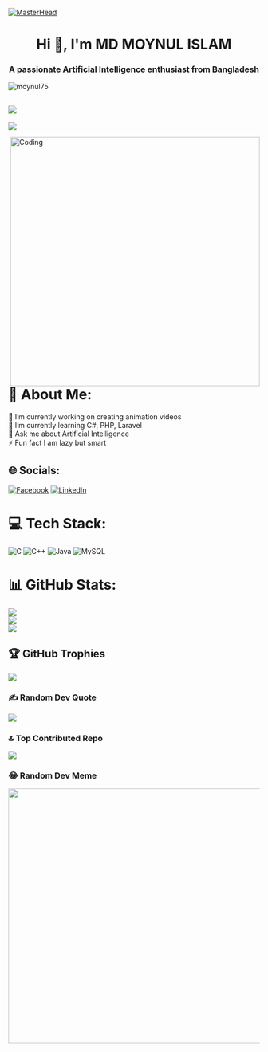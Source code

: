 [![MasterHead](https://miro.medium.com/v2/resize:fit:2500/1*jdSgbuQ3TkfXFBROVzc-ow.gif)](https://rishavchanda.io)
<h1 align="center">Hi 👋, I'm MD MOYNUL ISLAM</h1>
<h3 align="center">A passionate Artificial Intelligence enthusiast from Bangladesh</h3>
<p align="left"> <img src="https://komarev.com/ghpvc/?username=moynul75&label=Profile%20views&color=0e75b6&style=flat" alt="moynul75" /> </p>

[![](https://visitcount.itsvg.in/api?id=MOYNUL75&icon=0&color=0)](https://visitcount.itsvg.in)
---

[![](https://visitcount.itsvg.in/api?id=MOYNUL75&icon=0&color=0)](https://visitcount.itsvg.in)


<img align="right" alt="Coding" width="500" src="https://cdn.dribbble.com/users/1162077/screenshots/3848914/programmer.gif">

# 💫 About Me:
🔭 I’m currently working on creating animation videos<br>🌱 I’m currently learning C#, PHP, Laravel<br>💬 Ask me about Artificial Intelligence<br>⚡ Fun fact I am lazy but smart


## 🌐 Socials:
[![Facebook](https://img.shields.io/badge/Facebook-%231877F2.svg?logo=Facebook&logoColor=white)](https://facebook.com/MOYNUL075) 
[![LinkedIn](https://img.shields.io/badge/LinkedIn-%230077B5.svg?logo=linkedin&logoColor=white)](https://www.linkedin.com/in/moynul75/) 

# 💻 Tech Stack:
![C](https://img.shields.io/badge/c-%2300599C.svg?style=for-the-badge&logo=c&logoColor=white) ![C++](https://img.shields.io/badge/c++-%2300599C.svg?style=for-the-badge&logo=c%2B%2B&logoColor=white) ![Java](https://img.shields.io/badge/java-%23ED8B00.svg?style=for-the-badge&logo=java&logoColor=white) ![MySQL](https://img.shields.io/badge/mysql-%2300f.svg?style=for-the-badge&logo=mysql&logoColor=white)
# 📊 GitHub Stats:
![](https://github-readme-stats.vercel.app/api?username=MOYNUL75&theme=blueberry&hide_border=false&include_all_commits=true&count_private=true)<br/>
![](https://github-readme-streak-stats.herokuapp.com/?user=MOYNUL75&theme=blueberry&hide_border=false)<br/>
![](https://github-readme-stats.vercel.app/api/top-langs/?username=MOYNUL75&theme=blueberry&hide_border=false&include_all_commits=true&count_private=true&layout=compact)

## 🏆 GitHub Trophies
![](https://github-profile-trophy.vercel.app/?username=MOYNUL75&theme=radical&no-frame=false&no-bg=false&margin-w=4)

### ✍️ Random Dev Quote
![](https://quotes-github-readme.vercel.app/api?type=horizontal&theme=radical)

### 🔝 Top Contributed Repo
![](https://github-contributor-stats.vercel.app/api?username=MOYNUL75&limit=5&theme=radical&combine_all_yearly_contributions=true)

### 😂 Random Dev Meme
<img src="https://rm.up.railway.app/" width="512px"/>


<!-- Proudly created with GPRM ( https://gprm.itsvg.in ) -->
